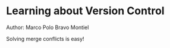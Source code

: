 # Learning about Version Control

Author: Marco Polo Bravo Montiel


Solving merge conflicts is easy!

